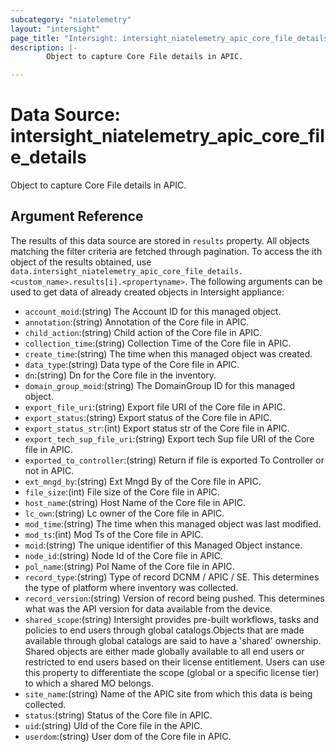 ```yaml
---
subcategory: "niatelemetry"
layout: "intersight"
page_title: "Intersight: intersight_niatelemetry_apic_core_file_details"
description: |-
        Object to capture Core File details in APIC.

---
```


# Data Source: intersight_niatelemetry_apic_core_file_details
Object to capture Core File details in APIC.
## Argument Reference
The results of this data source are stored in `results` property.
All objects matching the filter criteria are fetched through pagination.
To access the ith object of the results obtained, use `data.intersight_niatelemetry_apic_core_file_details.<custom_name>.results[i].<propertyname>`.
The following arguments can be used to get data of already created objects in Intersight appliance:
* `account_moid`:(string) The Account ID for this managed object. 
* `annotation`:(string) Annotation of the Core file in APIC. 
* `child_action`:(string) Child action of the Core file in APIC. 
* `collection_time`:(string) Collection Time of the Core file in APIC. 
* `create_time`:(string) The time when this managed object was created. 
* `data_type`:(string) Data type of the Core file in APIC. 
* `dn`:(string) Dn for the Core file in the inventory. 
* `domain_group_moid`:(string) The DomainGroup ID for this managed object. 
* `export_file_uri`:(string) Export file URI of the Core file in APIC. 
* `export_status`:(string) Export status of the Core file in APIC. 
* `export_status_str`:(int) Export status str of the Core file in APIC. 
* `export_tech_sup_file_uri`:(string) Export tech Sup file URI of the Core file in APIC. 
* `exported_to_controller`:(string) Return if file is exported To Controller or not in APIC. 
* `ext_mngd_by`:(string) Ext Mngd By of the Core file in APIC. 
* `file_size`:(int) File size of the Core file in APIC. 
* `host_name`:(string) Host Name of the Core file in APIC. 
* `lc_own`:(string) Lc owner of the Core file in APIC. 
* `mod_time`:(string) The time when this managed object was last modified. 
* `mod_ts`:(int) Mod Ts of the Core file in APIC. 
* `moid`:(string) The unique identifier of this Managed Object instance. 
* `node_id`:(string) Node Id of the Core file in APIC. 
* `pol_name`:(string) Pol Name of the Core file in APIC. 
* `record_type`:(string) Type of record DCNM / APIC / SE. This determines the type of platform where inventory was collected. 
* `record_version`:(string) Version of record being pushed. This determines what was the API version for data available from the device. 
* `shared_scope`:(string) Intersight provides pre-built workflows, tasks and policies to end users through global catalogs.Objects that are made available through global catalogs are said to have a 'shared' ownership. Shared objects are either made globally available to all end users or restricted to end users based on their license entitlement. Users can use this property to differentiate the scope (global or a specific license tier) to which a shared MO belongs. 
* `site_name`:(string) Name of the APIC site from which this data is being collected. 
* `status`:(string) Status of the Core file in APIC. 
* `uid`:(string) UId of the Core file in the APIC. 
* `userdom`:(string) User dom of the Core file in APIC. 
 
